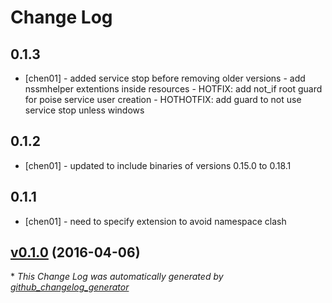 # Change Log

0.1.3
-----
- [chen01] - added service stop before removing older versions
           - add nssmhelper extentions inside resources
           - HOTFIX: add not_if root guard for poise service user creation 
           - HOTHOTFIX: add guard to not use service stop unless windows

0.1.2
-----
- [chen01] - updated to include binaries of versions 0.15.0 to 0.18.1

0.1.1
-----
- [chen01] - need to specify extension to avoid namespace clash


## [v0.1.0](https://github.com/visioncritical/consul_template/tree/v0.1.0) (2016-04-06)


\* *This Change Log was automatically generated by [github_changelog_generator](https://github.com/skywinder/Github-Changelog-Generator)*
